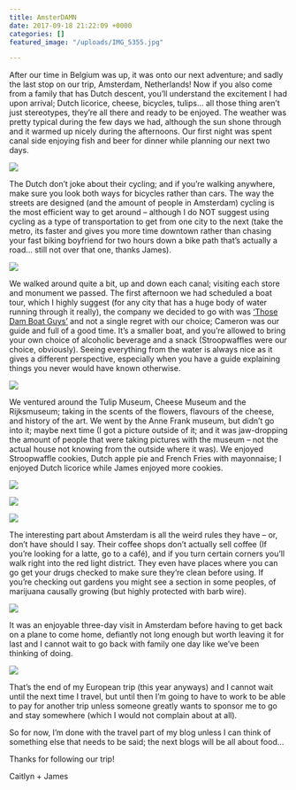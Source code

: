```yaml
---
title: AmsterDAMN
date: 2017-09-18 21:22:09 +0000
categories: []
featured_image: "/uploads/IMG_5355.jpg"

---
```

After our time in Belgium was up, it was onto our next adventure; and  sadly the last stop on our trip, Amsterdam, Netherlands! Now if you also  come from a family that has Dutch descent, you’ll understand the  excitement I had upon arrival; Dutch licorice, cheese, bicycles, tulips…  all those thing aren’t just stereotypes, they’re all there and ready to  be enjoyed. The weather was pretty typical during the few days we had,  although the sun shone through and it warmed up nicely during the  afternoons. Our first night was spent canal side enjoying fish and beer  for dinner while planning our next two days.

![](/uploads/image1.jpg)

The Dutch don’t joke about their cycling; and if you’re walking  anywhere, make sure you look both ways for bicycles rather than cars.  The way the streets are designed (and the amount of people in Amsterdam)  cycling is the most efficient way to get around – although I do NOT  suggest using cycling as a type of transportation to get from one city  to the next (take the metro, its faster and gives you more time downtown  rather than chasing your fast biking boyfriend for two hours down a  bike path that’s actually a road… still not over that one, thanks  James).

![](/uploads/img_1378.jpg)

We walked around quite a bit, up and down each canal; visiting each  store and monument we passed. The first afternoon we had scheduled a  boat tour, which I highly suggest (for any city that has a huge body of  water running through it really), the company we decided to go with was [‘Those Dam Boat Guys’](https://www.thosedamboatguys.com/#intro)  and not a single regret with our choice; Cameron was our guide and full  of a good time. It’s a smaller boat, and you’re allowed to bring your  own choice of alcoholic beverage and a snack (Stroopwaffles were our  choice, obviously). Seeing everything from the water is always nice as  it gives a different perspective, especially when you have a guide explaining things you never would have known otherwise.

![](/uploads/img_5270.jpg)

We ventured around the Tulip Museum, Cheese Museum and the Rijksmuseum;  taking in the scents of the flowers, flavours of the cheese, and history  of the art. We went by the Anne Frank museum, but didn’t go into it;  maybe next time (I got a picture outside of it; and it was jaw-dropping  the amount of people that were taking pictures with the museum – not the  actual house not knowing from the outside where it was). We enjoyed  Stroopwaffle cookies, Dutch apple pie and French Fries with mayonnaise; I  enjoyed Dutch licorice while James enjoyed more cookies.

![](/uploads/img_5194.jpg)

![](/uploads/img_5340.jpg)

![](/uploads/img_5210.jpg)

The  interesting part about Amsterdam is all the weird rules they have – or,  don’t have should I say. Their coffee shops don’t actually sell coffee  (If you’re looking for a latte, go to a café), and if you turn certain  corners you’ll walk right into the red light district. They even have  places where you can go get your drugs checked to make sure they’re  clean before using. If you’re checking out gardens you might see a  section in some peoples, of marijuana causally growing (but highly  protected with barb wire).

![](/uploads/img_1392.jpg)

It was an enjoyable three-day visit in Amsterdam before having to get  back on a plane to come home, defiantly not long enough but worth  leaving it for last and I cannot wait to go back with family one day  like we’ve been thinking of doing.

![](/uploads/img_5281.jpg)

That’s the end of my European trip (this year anyways) and I cannot wait  until the next time I travel, but until then I’m going to have to work  to be able to pay for another trip unless someone greatly wants to  sponsor me to go and stay somewhere (which I would not complain about at  all).

So for now, I’m done with the travel part of my blog unless I can  think of something else that needs to be said; the next blogs will be  all about food…

Thanks for following our trip!

Caitlyn + James